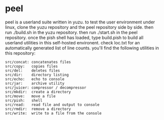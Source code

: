 # peel

peel is a userland suite written in yuzu. to test the user environment under linux, clone the yuzu repository and the peel repository side by side. then run ./build.sh in the yuzu repository. then run ./start.sh in the peel repository. once the pish shell has loaded, type build.pish to build all userland utilities in this self-hosted environent. check loc.txt for an automatically generated list of line counts. you'll find the following utilities in this repository:

	src/concat:	concatenates files
	src/copy:	copies files
	src/del:	deletes files
	src/dir:	directory listing
	src/echo:	echo to console
	src/jar:	archive utility
	src/juicer:	compressor / decompressor
	src/mkdir:	create a directory
	src/move:	move a file
	src/pish:	shell
	src/read:	read file and output to console
	src/rmdir:	remove a directory
	src/write:	write to a file from the console

